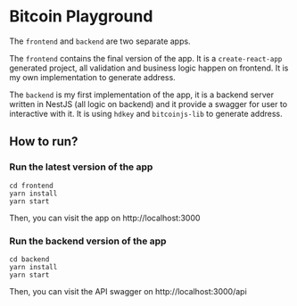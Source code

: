 # Bitcoin Playground

The `frontend` and `backend` are two separate apps.

The `frontend` contains the final version of the app. It is a `create-react-app` generated project, all validation and business logic happen on frontend. It is my own implementation to generate address.

The `backend` is my first implementation of the app, it is a backend server written in NestJS (all logic on backend) and it provide a swagger for user to interactive with it. It is using `hdkey` and `bitcoinjs-lib` to generate address.

## How to run?

### Run the latest version of the app

```
cd frontend
yarn install
yarn start
```

Then, you can visit the app on http://localhost:3000

### Run the backend version of the app

```
cd backend
yarn install
yarn start
```

Then, you can visit the API swagger on http://localhost:3000/api

